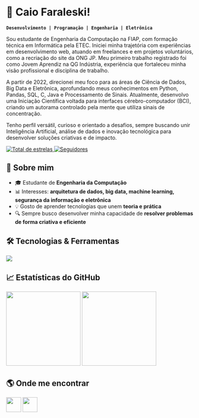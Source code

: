 <h1 align="left">🌌 Caio Faraleski!</h1>

**`Desenvolvimento | Programação | Engenharia | Eletrônica`**

Sou estudante de Engenharia da Computação na FIAP, com formação técnica em Informática pela ETEC. Iniciei minha trajetória com experiências em desenvolvimento web, atuando em freelances e em projetos voluntários, como a recriação do site da ONG JP. Meu primeiro trabalho registrado foi como Jovem Aprendiz na QG Indústria, experiência que fortaleceu minha visão profissional e disciplina de trabalho.

A partir de 2022, direcionei meu foco para as áreas de Ciência de Dados, Big Data e Eletrônica, aprofundando meus conhecimentos em Python, Pandas, SQL, C, Java e Processamento de Sinais. Atualmente, desenvolvo uma Iniciação Científica voltada para interfaces cérebro-computador (BCI), criando um autorama controlado pela mente que utiliza sinais de concentração.

Tenho perfil versátil, curioso e orientado a desafios, sempre buscando unir Inteligência Artificial, análise de dados e inovação tecnológica para desenvolver soluções criativas e de impacto.

<p align="left">
  <a href="https://github.com/CaioTSFaraleski?tab=repositories&sort=stargazers">
        <img 
            alt="Total de estrelas" 
            title="Total de estrelas GitHub" 
            src="https://custom-icon-badges.demolab.com/github/stars/CaioTSFaraleski?color=55960c&style=for-the-badge&labelColor=488207&logo=star&label=estrelas"
        />
    </a>
    <a href="https://github.com/CaioTSFaraleski?tab=followers">
        <img 
            alt="Seguidores" 
            title="Me siga no GitHub" 
            src="https://custom-icon-badges.demolab.com/github/followers/CaioTSFaraleski?color=236ad3&labelColor=1155ba&style=for-the-badge&logo=github&label=Seguidores&logoColor=white"
        />
    </a>
</p>

## 🚀 Sobre mim
- 🎓 Estudante de **Engenharia da Computação**  
- 📊 Interesses: **arquitetura de dados, big data, machine learning, segurança da informação e eletrônica**  
- 💡 Gosto de aprender tecnologias que unem **teoria e prática**  
- 🔍 Sempre busco desenvolver minha capacidade de **resolver problemas de forma criativa e eficiente**

## 🛠️ Tecnologias & Ferramentas
<p align="left">
  <img src="https://skillicons.dev/icons?i=python,js,c,php,java,html,css,git,github,mysql" />
</p>

## 📈 Estatísticas do GitHub
<p align="left">
  <img height="200em" src="https://github-readme-stats.vercel.app/api?username=CaioTSFaraleski&show_icons=true&theme=radical" />
  <img height="200em" src="https://github-readme-stats.vercel.app/api/top-langs/?username=CaioTSFaraleski&layout=compact&theme=radical" />
</p>

## 🌎 Onde me encontrar
<p align="left">
  <a href="https://www.linkedin.com/in/seu-linkedin"><img height="40em" src="https://img.shields.io/badge/-LinkedIn-blue?style=flat-square&logo=Linkedin&logoColor=white" /></a>
  <a href="mailto:seu-email@gmail.com"><img height="40em" src="https://img.shields.io/badge/-Email-red?style=flat-square&logo=gmail&logoColor=white" /></a>
</p>
